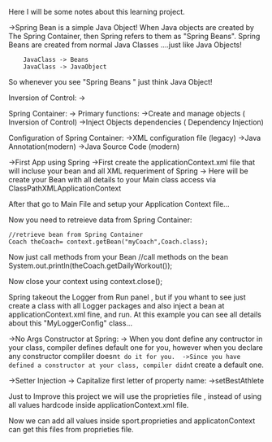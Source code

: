 Here I will be some notes about this learning project.



->Spring Bean is a simple Java Object!
    When Java objects are created by The Spring Container, then Spring refers to them as
"Spring Beans".
    Spring Beans are created from normal Java Classes ....just like Java Objects!

        JavaClass -> Beans
        JavaClass -> JavaObject

So whenever you see "Spring Beans " just think Java Object!


Inversion of Control:
-> 

Spring Container:
-> Primary functions:
    ->Create and manage objects ( Inversion of Control)
    ->Inject Objects dependencies ( Dependency Injection)



Configuration of Spring Container:
    ->XML configuration file (legacy)
    ->Java Annotation(modern)
    ->Java Source Code (modern)

->First App using Spring 
    ->First create the applicationContext.xml file that will incluse your bean and all
XML requeriment of Spring 
        -> Here will be create your Bean with all details to your Main class access via ClassPathXMLApplicationContext
    <bean id="myCoach" class="com.er.springdemo.BaseballCoach">
    </bean>

After that go to Main File and setup your Application Context file...

Now you need to retreieve data from Spring Container:

    //retrieve bean from Spring Container
    Coach theCoach= context.getBean("myCoach",Coach.class);

Now just call methods from your Bean
    //call methods on the bean
    System.out.println(theCoach.getDailyWorkout());

Now close your context using
    context.close();


Spring takeout the Logger from Run panel , but if you whant to see just create a class
with all Logger packages and also inject a bean at applicationContext.xml fine, and run.
At this example you can see all details about this "MyLoggerConfig" class...


->No Args Constructor at Spring:
    -> When you dont define any contructor in your class, compiler defines default one for you, however when 
you declare any constructor compliler doesn`t do it for you. 
    ->Since you have defined a constructor at your class, compiler didn`t create a default one.



->Setter Injection
    -> Capitalize first letter of property name:
        ->setBestAthlete


Just to Improve this project we will use the proprieties file , 
instead of using all values hardcode inside applicationContext.xml file.

Now we can add all values inside sport.proprieties and applicatonContext 
can get this files from proprieties file.



